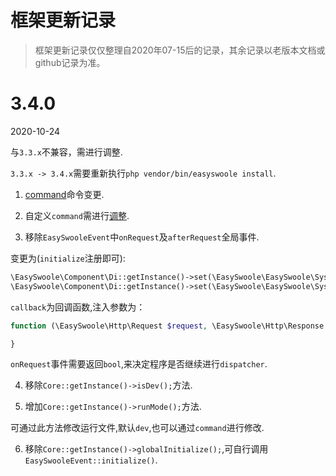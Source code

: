 # 框架更新记录
> 框架更新记录仅仅整理自2020年07-15后的记录，其余记录以老版本文档或github记录为准。

# 3.4.0

2020-10-24

与`3.3.x`不兼容，需进行调整.

`3.3.x -> 3.4.x`需要重新执行`php vendor/bin/easyswoole install`.

1. [command](/Cn/QuickStart/command.md)命令变更.

2. 自定义`command`需进行[调整](https://github.com/easy-swoole/command).

3. 移除`EasySwooleEvent`中`onRequest`及`afterRequest`全局事件.

变更为(`initialize`注册即可):
```php
\EasySwoole\Component\Di::getInstance()->set(\EasySwoole\EasySwoole\SysConst::HTTP_GLOBAL_ON_REQUEST, callback);
\EasySwoole\Component\Di::getInstance()->set(\EasySwoole\EasySwoole\SysConst::HTTP_GLOBAL_AFTER_REQUEST, callback);
```

`callback`为回调函数,注入参数为：
```php
function (\EasySwoole\Http\Request $request, \EasySwoole\Http\Response $response){

}
```

`onRequest`事件需要返回`bool`,来决定程序是否继续进行`dispatcher`.

4. 移除`Core::getInstance()->isDev();`方法.

5. 增加`Core::getInstance()->runMode();`方法. 

可通过此方法修改运行文件,默认`dev`,也可以通过`command`进行修改.

6. 移除`Core::getInstance()->globalInitialize();`,可自行调用`EasySwooleEvent::initialize()`.
